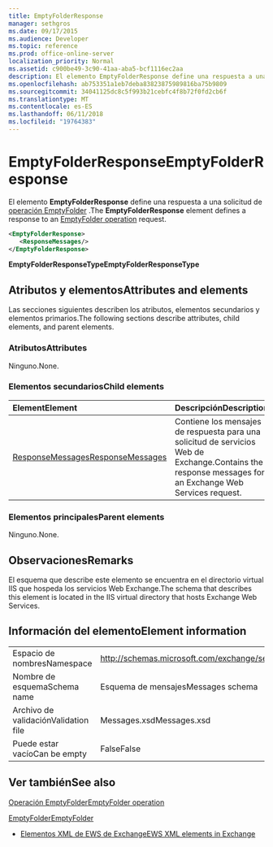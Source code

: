 ```yaml
---
title: EmptyFolderResponse
manager: sethgros
ms.date: 09/17/2015
ms.audience: Developer
ms.topic: reference
ms.prod: office-online-server
localization_priority: Normal
ms.assetid: c900be49-3c90-41aa-aba5-bcf1116ec2aa
description: El elemento EmptyFolderResponse define una respuesta a una solicitud de operación EmptyFolder.
ms.openlocfilehash: ab753351a1eb7deba83823875989816ba75b9809
ms.sourcegitcommit: 34041125dc8c5f993b21cebfc4f8b72f0fd2cb6f
ms.translationtype: MT
ms.contentlocale: es-ES
ms.lasthandoff: 06/11/2018
ms.locfileid: "19764383"
---
```

# <a name="emptyfolderresponse"></a><span data-ttu-id="eeee9-103">EmptyFolderResponse</span><span class="sxs-lookup"><span data-stu-id="eeee9-103">EmptyFolderResponse</span></span>

<span data-ttu-id="eeee9-104">El elemento **EmptyFolderResponse** define una respuesta a una solicitud de [operación EmptyFolder](emptyfolder-operation.md) .</span><span class="sxs-lookup"><span data-stu-id="eeee9-104">The **EmptyFolderResponse** element defines a response to an [EmptyFolder operation](emptyfolder-operation.md) request.</span></span> 
  
```XML
<EmptyFolderResponse>
   <ResponseMessages/>
</EmptyFolderResponse>
```

 <span data-ttu-id="eeee9-105">**EmptyFolderResponseType**</span><span class="sxs-lookup"><span data-stu-id="eeee9-105">**EmptyFolderResponseType**</span></span>
## <a name="attributes-and-elements"></a><span data-ttu-id="eeee9-106">Atributos y elementos</span><span class="sxs-lookup"><span data-stu-id="eeee9-106">Attributes and elements</span></span>

<span data-ttu-id="eeee9-107">Las secciones siguientes describen los atributos, elementos secundarios y elementos primarios.</span><span class="sxs-lookup"><span data-stu-id="eeee9-107">The following sections describe attributes, child elements, and parent elements.</span></span>
  
### <a name="attributes"></a><span data-ttu-id="eeee9-108">Atributos</span><span class="sxs-lookup"><span data-stu-id="eeee9-108">Attributes</span></span>

<span data-ttu-id="eeee9-109">Ninguno.</span><span class="sxs-lookup"><span data-stu-id="eeee9-109">None.</span></span>
  
### <a name="child-elements"></a><span data-ttu-id="eeee9-110">Elementos secundarios</span><span class="sxs-lookup"><span data-stu-id="eeee9-110">Child elements</span></span>

|<span data-ttu-id="eeee9-111">**Element**</span><span class="sxs-lookup"><span data-stu-id="eeee9-111">**Element**</span></span>|<span data-ttu-id="eeee9-112">**Descripción**</span><span class="sxs-lookup"><span data-stu-id="eeee9-112">**Description**</span></span>|
|:-----|:-----|
|[<span data-ttu-id="eeee9-113">ResponseMessages</span><span class="sxs-lookup"><span data-stu-id="eeee9-113">ResponseMessages</span></span>](responsemessages.md) <br/> |<span data-ttu-id="eeee9-114">Contiene los mensajes de respuesta para una solicitud de servicios Web de Exchange.</span><span class="sxs-lookup"><span data-stu-id="eeee9-114">Contains the response messages for an Exchange Web Services request.</span></span>  <br/> |
   
### <a name="parent-elements"></a><span data-ttu-id="eeee9-115">Elementos principales</span><span class="sxs-lookup"><span data-stu-id="eeee9-115">Parent elements</span></span>

<span data-ttu-id="eeee9-116">Ninguno.</span><span class="sxs-lookup"><span data-stu-id="eeee9-116">None.</span></span>
  
## <a name="remarks"></a><span data-ttu-id="eeee9-117">Observaciones</span><span class="sxs-lookup"><span data-stu-id="eeee9-117">Remarks</span></span>

<span data-ttu-id="eeee9-118">El esquema que describe este elemento se encuentra en el directorio virtual IIS que hospeda los servicios Web Exchange.</span><span class="sxs-lookup"><span data-stu-id="eeee9-118">The schema that describes this element is located in the IIS virtual directory that hosts Exchange Web Services.</span></span>
  
## <a name="element-information"></a><span data-ttu-id="eeee9-119">Información del elemento</span><span class="sxs-lookup"><span data-stu-id="eeee9-119">Element information</span></span>

|||
|:-----|:-----|
|<span data-ttu-id="eeee9-120">Espacio de nombres</span><span class="sxs-lookup"><span data-stu-id="eeee9-120">Namespace</span></span>  <br/> |http://schemas.microsoft.com/exchange/services/2006/messages  <br/> |
|<span data-ttu-id="eeee9-121">Nombre de esquema</span><span class="sxs-lookup"><span data-stu-id="eeee9-121">Schema name</span></span>  <br/> |<span data-ttu-id="eeee9-122">Esquema de mensajes</span><span class="sxs-lookup"><span data-stu-id="eeee9-122">Messages schema</span></span>  <br/> |
|<span data-ttu-id="eeee9-123">Archivo de validación</span><span class="sxs-lookup"><span data-stu-id="eeee9-123">Validation file</span></span>  <br/> |<span data-ttu-id="eeee9-124">Messages.xsd</span><span class="sxs-lookup"><span data-stu-id="eeee9-124">Messages.xsd</span></span>  <br/> |
|<span data-ttu-id="eeee9-125">Puede estar vacío</span><span class="sxs-lookup"><span data-stu-id="eeee9-125">Can be empty</span></span>  <br/> |<span data-ttu-id="eeee9-126">False</span><span class="sxs-lookup"><span data-stu-id="eeee9-126">False</span></span>  <br/> |
   
## <a name="see-also"></a><span data-ttu-id="eeee9-127">Ver también</span><span class="sxs-lookup"><span data-stu-id="eeee9-127">See also</span></span>



[<span data-ttu-id="eeee9-128">Operación EmptyFolder</span><span class="sxs-lookup"><span data-stu-id="eeee9-128">EmptyFolder operation</span></span>](emptyfolder-operation.md)
  
[<span data-ttu-id="eeee9-129">EmptyFolder</span><span class="sxs-lookup"><span data-stu-id="eeee9-129">EmptyFolder</span></span>](emptyfolder.md)


- [<span data-ttu-id="eeee9-130">Elementos XML de EWS de Exchange</span><span class="sxs-lookup"><span data-stu-id="eeee9-130">EWS XML elements in Exchange</span></span>](ews-xml-elements-in-exchange.md)

